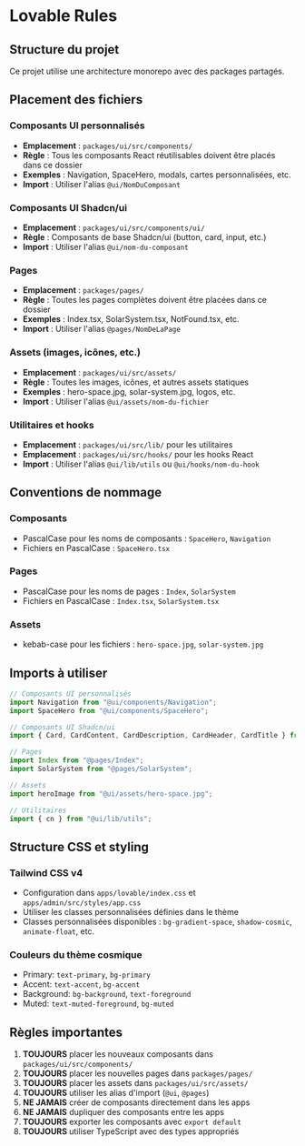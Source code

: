 # Lovable Rules

## Structure du projet
Ce projet utilise une architecture monorepo avec des packages partagés.

## Placement des fichiers

### Composants UI personnalisés
- **Emplacement** : `packages/ui/src/components/`
- **Règle** : Tous les composants React réutilisables doivent être placés dans ce dossier
- **Exemples** : Navigation, SpaceHero, modals, cartes personnalisées, etc.
- **Import** : Utiliser l'alias `@ui/NomDuComposant`

### Composants UI Shadcn/ui
- **Emplacement** : `packages/ui/src/components/ui/`
- **Règle** : Composants de base Shadcn/ui (button, card, input, etc.)
- **Import** : Utiliser l'alias `@ui/nom-du-composant`

### Pages
- **Emplacement** : `packages/pages/`
- **Règle** : Toutes les pages complètes doivent être placées dans ce dossier
- **Exemples** : Index.tsx, SolarSystem.tsx, NotFound.tsx, etc.
- **Import** : Utiliser l'alias `@pages/NomDeLaPage`

### Assets (images, icônes, etc.)
- **Emplacement** : `packages/ui/src/assets/`
- **Règle** : Toutes les images, icônes, et autres assets statiques
- **Exemples** : hero-space.jpg, solar-system.jpg, logos, etc.
- **Import** : Utiliser l'alias `@ui/assets/nom-du-fichier`

### Utilitaires et hooks
- **Emplacement** : `packages/ui/src/lib/` pour les utilitaires
- **Emplacement** : `packages/ui/src/hooks/` pour les hooks React
- **Import** : Utiliser l'alias `@ui/lib/utils` ou `@ui/hooks/nom-du-hook`

## Conventions de nommage

### Composants
- PascalCase pour les noms de composants : `SpaceHero`, `Navigation`
- Fichiers en PascalCase : `SpaceHero.tsx`

### Pages
- PascalCase pour les noms de pages : `Index`, `SolarSystem`
- Fichiers en PascalCase : `Index.tsx`, `SolarSystem.tsx`

### Assets
- kebab-case pour les fichiers : `hero-space.jpg`, `solar-system.jpg`

## Imports à utiliser

```typescript
// Composants UI personnalisés
import Navigation from "@ui/components/Navigation";
import SpaceHero from "@ui/components/SpaceHero";

// Composants UI Shadcn/ui
import { Card, CardContent, CardDescription, CardHeader, CardTitle } from "@ui/components/ui/card";

// Pages
import Index from "@pages/Index";
import SolarSystem from "@pages/SolarSystem";

// Assets
import heroImage from "@ui/assets/hero-space.jpg";

// Utilitaires
import { cn } from "@ui/lib/utils";
```

## Structure CSS et styling

### Tailwind CSS v4
- Configuration dans `apps/lovable/index.css` et `apps/admin/src/styles/app.css`
- Utiliser les classes personnalisées définies dans le thème
- Classes personnalisées disponibles : `bg-gradient-space`, `shadow-cosmic`, `animate-float`, etc.

### Couleurs du thème cosmique
- Primary: `text-primary`, `bg-primary`
- Accent: `text-accent`, `bg-accent`
- Background: `bg-background`, `text-foreground`
- Muted: `text-muted-foreground`, `bg-muted`

## Règles importantes

1. **TOUJOURS** placer les nouveaux composants dans `packages/ui/src/components/`
2. **TOUJOURS** placer les nouvelles pages dans `packages/pages/`
3. **TOUJOURS** placer les assets dans `packages/ui/src/assets/`
4. **TOUJOURS** utiliser les alias d'import (`@ui`, `@pages`)
5. **NE JAMAIS** créer de composants directement dans les apps
6. **NE JAMAIS** dupliquer des composants entre les apps
7. **TOUJOURS** exporter les composants avec `export default`
8. **TOUJOURS** utiliser TypeScript avec des types appropriés
